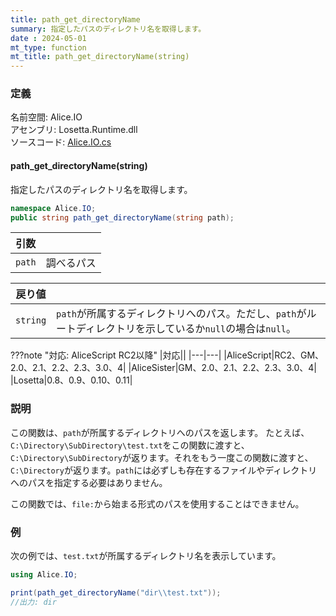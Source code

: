 ```yaml
---
title: path_get_directoryName
summary: 指定したパスのディレクトリ名を取得します。
date : 2024-05-01
mt_type: function
mt_title: path_get_directoryName(string)
---
```


### 定義
名前空間: Alice.IO<br/>
アセンブリ: Losetta.Runtime.dll<br/>
ソースコード: [Alice.IO.cs](https://github.com/WSOFT-Project/Losetta/blob/master/Losetta.Runtime/Alice.IO.cs)

#### path_get_directoryName(string)

指定したパスのディレクトリ名を取得します。

```cs title="AliceScript"
namespace Alice.IO;
public string path_get_directoryName(string path);
```

|引数| |
|-|-|
|`path`|調べるパス|

|戻り値| |
|-|-|
|`string`|`path`が所属するディレクトリへのパス。ただし、`path`がルートディレクトリを示しているか`null`の場合は`null`。|

???note "対応: AliceScript RC2以降"
    |対応||
    |---|---|
    |AliceScript|RC2、GM、2.0、2.1、2.2、2.3、3.0、4|
    |AliceSister|GM、2.0、2.1、2.2、2.3、3.0、4|
    |Losetta|0.8、0.9、0.10、0.11|

### 説明
この関数は、`path`が所属するディレクトリへのパスを返します。
たとえば、`C:\Directory\SubDirectory\test.txt`をこの関数に渡すと、`C:\Directory\SubDirectory`が返ります。それをもう一度この関数に渡すと、`C:\Directory`が返ります。`path`には必ずしも存在するファイルやディレクトリへのパスを指定する必要はありません。

この関数では、`file:`から始まる形式のパスを使用することはできません。

### 例
次の例では、`test.txt`が所属するディレクトリ名を表示しています。

```cs title="AliceScript"
using Alice.IO;

print(path_get_directoryName("dir\\test.txt"));
//出力: dir
```